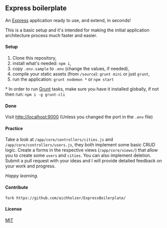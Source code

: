 ## Express boilerplate

An [Express](https://github.com/expressjs/express) application ready to use, and extend, in seconds!

This is a basic setup and it's intended for making the initial application architecture process much
faster and easier.


#### Setup

1. Clone this repository,
2. install what's needed: `npm i`,
3. copy `.env.sample` to `.env` (change the values, if needed),
4. compile your static assets (from `/source`): `grunt mini` or just `grunt`,
5. run the application: `grunt nodemon *` or `npm start`

\* In order to run [Grunt](https://github.com/gruntjs/grunt) tasks, make sure you have it installed globally, if not then run: `npm i -g grunt-cli`


#### Done

Visit [http://localhost:9000](http://localhost:9000) (Unless you changed the port in the `.env` file)


#### Practice

Take a look at `/app/core/controllers/cities.js` and `/app/core/controllers/users.js`, they both implement some basic CRUD logic. Create a forms in the respective views (`/app/core/views/`) that allow you to create some `users` and `cities`. You can also implement deletion.
Submit a pull request with your ideas and I will provide detailed feedback on your work and progress.

*Happy learning.*


#### Contribute
```
fork https://github.com/aichholzer/ExpressBoilerplate/
```


#### License

[MIT](https://github.com/aichholzer/ExpressBoilerplate/blob/master/LICENSE)
